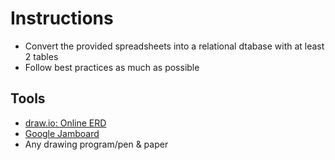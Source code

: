 # Instructions 
- Convert the provided spreadsheets into a relational dtabase with at least 2 tables
- Follow best practices as much as possible

## Tools
- [draw.io: Online ERD](https://www.draw.io)
- [Google Jamboard](https://jamboard.google.com/)
- Any drawing program/pen & paper